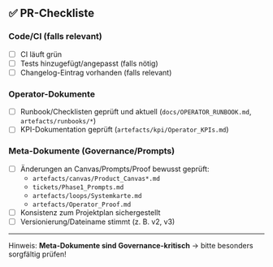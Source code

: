 ## ✅ PR-Checkliste

### Code/CI (falls relevant)
- [ ] CI läuft grün
- [ ] Tests hinzugefügt/angepasst (falls nötig)
- [ ] Changelog-Eintrag vorhanden (falls relevant)

### Operator-Dokumente
- [ ] Runbook/Checklisten geprüft und aktuell (`docs/OPERATOR_RUNBOOK.md`, `artefacts/runbooks/*`)
- [ ] KPI-Dokumentation geprüft (`artefacts/kpi/Operator_KPIs.md`)

### Meta-Dokumente (Governance/Prompts)
- [ ] Änderungen an Canvas/Prompts/Proof bewusst geprüft:
  - `artefacts/canvas/Product_Canvas*.md`
  - `tickets/Phase1_Prompts.md`
  - `artefacts/loops/Systemkarte.md`
  - `artefacts/Operator_Proof.md`
- [ ] Konsistenz zum Projektplan sichergestellt
- [ ] Versionierung/Dateiname stimmt (z. B. v2, v3)

---

Hinweis: **Meta-Dokumente sind Governance-kritisch** → bitte besonders sorgfältig prüfen!
